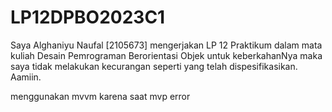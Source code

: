 # LP12DPBO2023C1

Saya Alghaniyu Naufal [2105673] mengerjakan LP 12 Praktikum dalam mata kuliah Desain Pemrograman Berorientasi Objek untuk keberkahanNya maka saya tidak melakukan kecurangan seperti yang telah dispesifikasikan. Aamiin.

menggunakan mvvm karena saat mvp error
